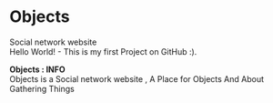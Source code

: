 # Objects
Social network website
<br>Hello World! - This is my first Project on GitHub :).

<b>Objects : INFO</b>
<br>Objects is a Social network website , A  Place   for   Objects   And   About   Gathering   Things
